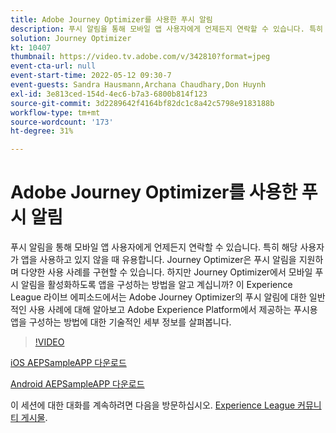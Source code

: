 ```yaml
---
title: Adobe Journey Optimizer를 사용한 푸시 알림
description: 푸시 알림을 통해 모바일 앱 사용자에게 언제든지 연락할 수 있습니다. 특히 해당 사용자가 앱을 사용하고 있지 않을 때 유용합니다. Journey Optimizer에서 푸시할 수 없음... (설명은 60~160자 사이여야 함)
solution: Journey Optimizer
kt: 10407
thumbnail: https://video.tv.adobe.com/v/342810?format=jpeg
event-cta-url: null
event-start-time: 2022-05-12 09:30-7
event-guests: Sandra Hausmann,Archana Chaudhary,Don Huynh
exl-id: 3e813ced-154d-4ec6-b7a3-6800b814f123
source-git-commit: 3d2289642f4164bf82dc1c8a42c5798e9183188b
workflow-type: tm+mt
source-wordcount: '173'
ht-degree: 31%

---
```


# Adobe Journey Optimizer를 사용한 푸시 알림

푸시 알림을 통해 모바일 앱 사용자에게 언제든지 연락할 수 있습니다. 특히 해당 사용자가 앱을 사용하고 있지 않을 때 유용합니다. Journey Optimizer은 푸시 알림을 지원하며 다양한 사용 사례를 구현할 수 있습니다. 하지만 Journey Optimizer에서 모바일 푸시 알림을 활성화하도록 앱을 구성하는 방법을 알고 계십니까? 이 Experience League 라이브 에피소드에서는 Adobe Journey Optimizer의 푸시 알림에 대한 일반적인 사용 사례에 대해 알아보고 Adobe Experience Platform에서 제공하는 푸시용 앱을 구성하는 방법에 대한 기술적인 세부 정보를 살펴봅니다.

>[!VIDEO](https://video.tv.adobe.com/v/342810/?quality=12&learn=on)

[iOS AEPSampleAPP 다운로드](https://github.com/adobe/aepsdk-sample-app-ios)

[Android AEPSampleAPP 다운로드](https://github.com/adobe/aepsdk-sample-app-android)

이 세션에 대한 대화를 계속하려면 다음을 방문하십시오. [Experience League 커뮤니티 게시물](https://experienceleaguecommunities.adobe.com/t5/journey-optimizer-discussions/experience-league-live-post-session-discussion-push/td-p/451869).
